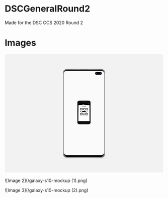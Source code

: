 # DSCGeneralRound2
Made for the DSC CCS 2020 Round 2 

# Images
![Image 1](/galaxy-s10-mockup.png)

![Image 2](/galaxy-s10-mockup (1).png)

![Image 3](/galaxy-s10-mockup (2).png)


